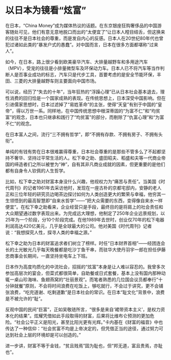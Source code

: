 # 以日本为镜看“炫富”

在日本，“China Money”成为媒体热议的话题。在东京银座狂购奢侈品的中国游客随处可见，他们有意无意地脱口而出的“太便宜了”让日本人瞠目结舌，但这换来的往往不是日本社会的尊重，而是发自内心的反感。日本人在20世纪80年代也曾犯过诸如此类的“暴发户式的愚蠢”。对中国而言，日本在很多方面都堪称“过来人”。 

如今，在日本，路上很少看到欧美豪华汽车、大排量越野车和多用途汽车（MPV），受宠的往往是小排量微型车及环保动力车。日本人已不将汽车等当作判断人是否事业成功的标志，汽车只是代步工具，首要考虑的是安全节能环保，丰田、三菱的大排量越野车则主要面向中国市场。 

可以说，经历了“失去的十年”，当年狂热的“浮躁心理”已从日本社会基本退去，理性消费的回归恰是一个国家成熟的表现。在传统思想上，日本深受中国影响。但在引进儒家思想时，日本过滤掉了“易姓革命”的主张，使得“天皇”有别于中国的“皇帝”，得以万世一系。同样地，在中国传统思想中根深蒂固的“为富不仁”和“均贫富”的观念，日本也只继承和践行了“均贫富”的部分，而剔除了“仇富心理”和“为富不仁”的观念。 

在日本富人之间，流行“三不拥有哲学”，即“不拥有存款、不拥有房子、不拥有头衔”。 

单纯的有钱有势在日本很难赢得尊重，日本社会尊重的是那些不管多么了不起都坚持不奢华、坚持过平常生活的人。松下幸之助、盛田昭夫、稻盛和夫等一代商业帝国的缔造者们之所以被誉为“神”，自有其非凡商业成就的因素，但更重要的是他们都有自身令人钦佩的人生哲学。 

比如，松下幸之助对财富本身没什么兴趣，他视权力为“痛苦与责任”。当美国《时代周刊》的记者1961年去采访他时，发现在一座古朴的京都宅邸内，安静的老人正和三位年轻的研究员边喝茶边探讨如何为人类创造更大的繁荣与幸福，他穷其一生领悟到的最高智慧即“自来水哲学”——“把大众需要的东西，变得像自来水一样便宜”。在松下幸之助看来，企业经营只是手段，最终目的是将肩上的社会责任和大众期望通过数字表现出来。为完成远大理想，他制定了250年企业远景规划，以25年为一个阶段，分10个阶段完成。在他1989年去世时，创业仅70年的松下电器利润高达420亿美元，几乎是全球最大的公司。他对美国《时代周刊》记者说：“我想探究人性，探寻人类的幸福之源。” 

松下幸之助为日本的财富追求者们树立了榜样。时任“日本财界首相”——经团连会长的土光敏光几乎每天晚餐都是吃沙丁鱼干串，而驻华大使丹羽宇一郎在担任伊藤忠商事会长期间，一直坚持坐电车上下班。 

日本作为高度均质化的中流社会，招摇的“炫富”本身是让人难以容忍的。我曾多次参加高层次的宴会，但菜式都很简单，自助餐或日式套餐，基本上没有国内那种动辄一桌山珍海味、鱼翅燕窝的“壮丽景观”。而笔者熟悉的几位国会议员都奉行“十分钟就餐”原则，不会将时间浪费在吃饭上，够吃就行，不会过于讲究，更不会铺张浪费，“吃完道谢、吃剩道歉”是日本社会的常识。在日本“耻文化”背景中，浪费是不被允许的“耻”。 

反观中国的民间“巨富”，正如吴敬琏所言，“很多是来自‘裙带资本主义’，是权力资本化的结果”。炫耀凭借如此手段取得的财富，后果将比维布仑预测的更加危险。“社会公平正义是阳光，甚至比阳光更有光辉。”卡内基在《财富的福音》中也传达了一种信仰：“社会贫富不均是上帝决定的，但凭借正当的途径，通过努力可达到社会上层的环境却是可以创造的。” 

进一步讲，财富不等于金钱，“贫且贱焉”固为耻也，但“邦无道，富且贵焉，亦耻也”。